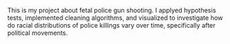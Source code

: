 This is my project about fetal police gun shooting. 
I applyed hypothesis tests, implemented cleaning algorithms, and visualized  to investigate how do racial distributions of police killings vary over time, specifically after political movements.
